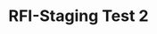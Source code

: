 # RFI-Staging Test 2

<div id="lightning"></div>

<script type="text/javascript" src="https://uofstthomasmn--edastaging.sandbox.my.salesforce.com/lightning/lightning.out.js"></script>

<script type="text/javascript">
$Lightning.use("c:requestForInformationApp", 
    function() {
        $Lightning.createComponent(
             "c:requestForInformationForm",
             {"rfi_controller":"RFI Controller 0305"},
             "lightning",
             function(cmp) {
                 console.log("LWC Component Created.");
             } 
      );
    },
    'https://uofstthomasmn--edastaging.sandbox.my.site.com/Admissions'
);
</script>
